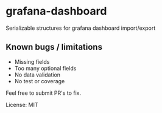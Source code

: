 # grafana-dashboard

Serializable structures for grafana dashboard import/export

## Known bugs / limitations

- Missing fields
- Too many optional fields
- No data validation
- No test or coverage

Feel free to submit PR's to fix.

License: MIT

